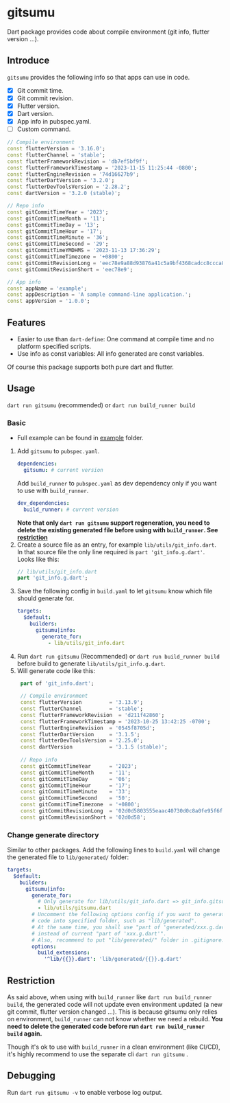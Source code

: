 # gitsumu

Dart package provides code about compile environment (git info, flutter version ...).

## Introduce

`gitsumu` provides the following info so that apps can use in code.

* [x] Git commit time.
* [x] Git commit revision.
* [x] Flutter version.
* [x] Dart version.
* [x] App info in pubspec.yaml.
* [ ] Custom command.

```dart
// Compile environment
const flutterVersion = '3.16.0';
const flutterChannel = 'stable';
const flutterFrameworkRevision = 'db7ef5bf9f';
const flutterFrameworkTimestamp = '2023-11-15 11:25:44 -0800';
const flutterEngineRevision = '74d16627b9';
const flutterDartVersion = '3.2.0';
const flutterDevToolsVersion = '2.28.2';
const dartVersion = '3.2.0 (stable)';

// Repo info
const gitCommitTimeYear = '2023';
const gitCommitTimeMonth = '11';
const gitCommitTimeDay = '13';
const gitCommitTimeHour = '17';
const gitCommitTimeMinute = '36';
const gitCommitTimeSecond = '29';
const gitCommitTimeYMDHMS = '2023-11-13 17:36:29';
const gitCommitTimeTimezone = '+0800';
const gitCommitRevisionLong = 'eec78e9a88d93876a41c5a9bf4368cadcc8ccca8';
const gitCommitRevisionShort = 'eec78e9';

// App info
const appName = 'example';
const appDescription = 'A sample command-line application.';
const appVersion = '1.0.0';
```

## Features

* Easier to use than `dart-define`: One command at compile time and no platform specified scripts.
* Use info as const variables: All info generated are const variables.

Of course this package supports both pure dart and flutter.

## Usage

`dart run gitsumu` (recommended) or `dart run build_runner build`

### Basic

* Full example can be found in [example](example) folder.

1. Add `gitsumu` to `pubspec.yaml`.
   ``` yaml
   dependencies:
     gitsumu: # current version
   ```
   Add `build_runner` to `pubspec.yaml` as dev dependency only if you want to use with `build_runner`.
   ``` yaml
   dev_dependencies:
     build_runner: # current version
   ```
   **Note that only `dart run gitsumu` support regeneration, you need to delete the existing generated file before
   using with `build_runner`. See [restriction](#restriction)**
2. Create a source file as an entry, for example `lib/utils/git_info.dart`.
   In that source file the only line required is `part 'git_info.g.dart'`.
   Looks like this:
   ``` dart
   // lib/utils/git_info.dart
   part 'git_info.g.dart';
   ```
3. Save the following config in `build.yaml` to let `gitsumu` know which file should generate for.
   ```yaml
   targets:
     $default:
       builders:
         gitsumu|info:
           generate_for:
             - lib/utils/git_info.dart
   ```
4. Run `dart run gitsumu` (Recommended) or `dart run build_runner build` before build to
   generate `lib/utils/git_info.g.dart`.
5. Will generate code like this:
   ```dart
    part of 'git_info.dart';
    
    // Compile environment
    const flutterVersion         = '3.13.9';
    const flutterChannel         = 'stable';
    const flutterFrameworkRevision  = 'd211f42860';
    const flutterFrameworkTimestamp = '2023-10-25 13:42:25 -0700';
    const flutterEngineRevision  = '0545f8705d';
    const flutterDartVersion     = '3.1.5';
    const flutterDevToolsVersion = '2.25.0';
    const dartVersion            = '3.1.5 (stable)';
    
    // Repo info
    const gitCommitTimeYear      = '2023';
    const gitCommitTimeMonth     = '11';
    const gitCommitTimeDay       = '06';
    const gitCommitTimeHour      = '17';
    const gitCommitTimeMinute    = '33';
    const gitCommitTimeSecond    = '50';
    const gitCommitTimeTimezone  = '+0800';
    const gitCommitRevisionLong  = '02d0d5803555eaac40730d0c8a0fe95f6f5f18d1';
    const gitCommitRevisionShort = '02d0d58';
    ```

### Change generate directory

Similar to other packages. Add the following lines to `build.yaml` will change the generated file to `lib/generated/`
folder:

```yaml
targets:
  $default:
    builders:
      gitsumu|info:
        generate_for:
          # Only generate for lib/utils/git_info.dart => git_info.gitsumu.dart
          - lib/utils/gitsumu.dart
        # Uncomment the following options config if you want to generate
        # code into specified folder, such as "lib/generated".
        # At the same time, you shall use "part of 'generated/xxx.g.dart';" in your source file
        # instead of current "part of 'xxx.g.dart'".
        # Also, recommend to put "lib/generated/" folder in .gitignore.
        options:
          build_extensions:
            '^lib/{{}}.dart': 'lib/generated/{{}}.g.dart'
```

## Restriction

As said above, when using with `build_runner` like `dart run build_runner build`, the generated code will not update
even environment updated (a new git commit, flutter version changed ...). This is because gitsumu only relies on
environment, `build_runner` can not know whether we need a rebuild. **You need to delete the generated code before
run `dart run build_runner build` again.**

Though it's ok to use with `build_runner` in a clean
environment (like CI/CD), it's highly recommend to use the separate cli `dart run gitsumu` .

## Debugging

Run `dart run gitsumu -v` to enable verbose log output.
